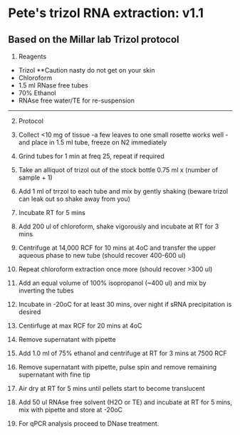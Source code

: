 Pete's trizol RNA extraction: v1.1
========
Based on the Millar lab Trizol protocol
----
1. Reagents
  - Trizol **Caution nasty do not get on your skin
  - Chloroform
  - 1.5 ml RNase free tubes
  - 70% Ethanol
  - RNAse free water/TE for re-suspension

----
2. Protocol
  1. Collect <10 mg of tissue -a few leaves to one small rosette works well - and place in 1.5 ml tube, freeze on N2 immediately
  2. Grind tubes for 1 min at freq 25, repeat if required
  3. Take an alliquot of trizol out of the stock bottle 0.75 ml x (number of sample + 1)
  3. Add 1 ml of trrzol to each tube and mix by gently shaking (beware trizol can leak out so shake away from you)
  4. Incubate RT for 5 mins
  5. Add 200 ul of chloroform, shake vigorously and incubate at RT for 3 mins
  6. Centrifuge at 14,000 RCF for 10 mins at 4oC and transfer the upper aqueous phase to new tube (should recover 400-600 ul)
  7. Repeat chloroform extraction once more (should recover >300 ul)
  8. Add an equal volume of 100% isopropanol (~400 ul) and mix by inverting the tubes
  9. Incubate in -20oC for at least 30 mins, over night if sRNA precipitation is desired
  10. Centirfuge at max RCF for 20 mins at 4oC
  11. Remove supernatant with pipette
  12. Add 1.0 ml of 75% ethanol and centrifuge at RT for 3 mins at 7500 RCF
  13. Remove supernatant with pipette, pulse spin and remove remaining supernatant with fine tip
  14. Air dry at RT for 5 mins until pellets start to become translucent
  15. Add 50 ul RNAse free solvent (H2O or TE) and incubate at RT for 5 mins, mix with pipette and store at -20oC
  
3. For qPCR analysis proceed to DNase treatment.
